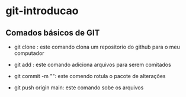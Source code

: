 # git-introducao

## Comados básicos de GIT

- git clone <link-do-repositorio>: este comando clona um repositorio do github para o meu computador

 - git add <nome-do-arquivo>: este comando adiciona arquivos para serem comitados 

 - git commit -m "<mensagem-do-meu-commit>": este comendo rotula o pacote de alterações

 - git push origin main: este comando sobe os arquivos 